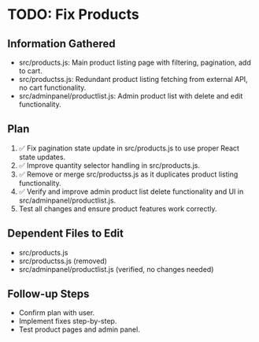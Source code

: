 # TODO: Fix Products

## Information Gathered

- src/products.js: Main product listing page with filtering, pagination, add to cart.
- src/productss.js: Redundant product listing fetching from external API, no cart functionality.
- src/adminpanel/productlist.js: Admin product list with delete and edit functionality.

## Plan

1. ✅ Fix pagination state update in src/products.js to use proper React state updates.
2. ✅ Improve quantity selector handling in src/products.js.
3. ✅ Remove or merge src/productss.js as it duplicates product listing functionality.
4. ✅ Verify and improve admin product list delete functionality and UI in src/adminpanel/productlist.js.
5. Test all changes and ensure product features work correctly.

## Dependent Files to Edit

- src/products.js
- src/productss.js (removed)
- src/adminpanel/productlist.js (verified, no changes needed)

## Follow-up Steps

- Confirm plan with user.
- Implement fixes step-by-step.
- Test product pages and admin panel.
